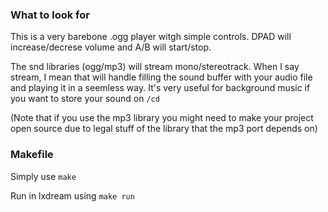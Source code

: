 ### What to look for

This is a very barebone .ogg player witgh simple controls.
DPAD will increase/decrese volume and A/B will start/stop.

The snd libraries (ogg/mp3) will stream mono/stereotrack. When I say stream, I mean that will handle filling the sound buffer with your audio file and playing it in a seemless way. It's very useful for background music if you want to store your sound on `/cd`

(Note that if you use the mp3 library you might need to make your project open source due to legal stuff of the library that the mp3 port depends on)

### Makefile

Simply use `make`

Run in lxdream using `make run`
